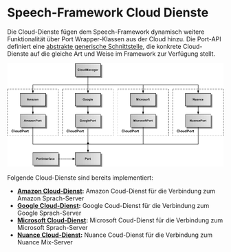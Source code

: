# Speech-Framework Cloud Dienste

Die Cloud-Dienste fügen dem Speech-Framework dynamisch weitere Funktionalität über Port Wrapper-Klassen aus der Cloud hinzu. Die Port-API definiert eine [abstrakte generische Schnittstelle](./CloudPort.md), die konkrete Cloud-Dienste auf die gleiche Art und Weise im Framework zur Verfügung stellt.

![Cloud-Architektur](./Cloud-1.gif)

Folgende Cloud-Dienste sind bereits implementiert:

* **[Amazon Cloud-Dienst](./amazon/Amazon.md):** Amazon Coud-Dienst für die Verbindung zum Amazon Sprach-Server
* **[Google Cloud-Dienst](./google/Google.md):** Google Coud-Dienst für die Verbindung zum Google Sprach-Server
* **[Microsoft Cloud-Dienst](./microsoft/Microsoft.md):** Microsoft Coud-Dienst für die Verbindung zum Microsoft Sprach-Server
* **[Nuance Cloud-Dienst](./nuance/Nuance.md):** Nuance Coud-Dienst für die Verbindung zum Nuance Mix-Server

